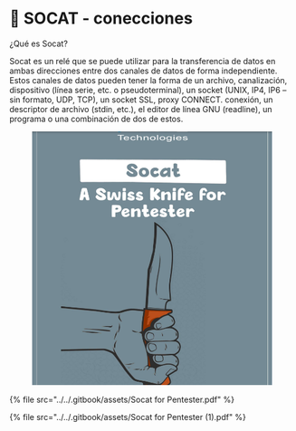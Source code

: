 # 🔌 SOCAT - conecciones

¿Qué es Socat?

Socat es un relé que se puede utilizar para la transferencia de datos en ambas direcciones entre dos canales de datos de forma independiente. Estos canales de datos pueden tener la forma de un archivo, canalización, dispositivo (línea serie, etc. o pseudoterminal), un socket (UNIX, IP4, IP6 – sin formato, UDP, TCP), un socket SSL, proxy CONNECT. conexión, un descriptor de archivo (stdin, etc.), el editor de línea GNU (readline), un programa o una combinación de dos de estos.

<figure><img src="../../.gitbook/assets/Socat-for-Pentester-pdf.png" alt=""><figcaption></figcaption></figure>

{% file src="../../.gitbook/assets/Socat for Pentester.pdf" %}



{% file src="../../.gitbook/assets/Socat for Pentester (1).pdf" %}
